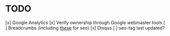 # TODO

[x] Google Analytics
[x] Verify ownership through Google webmaster tools
[ ] Breadcrumbs (including [these](https://developers.google.com/search/docs/data-types/breadcrumb) for seo)
[x] Disqus
[ ] seo-tag last updated?